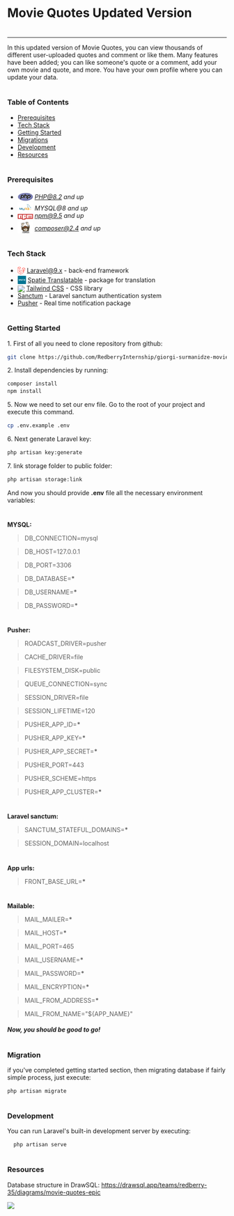 <div style="display:flex; align-items: center">
  <h1 style="position:relative; top: -6px" >Movie Quotes Updated Version</h1>
</div>

---

In this updated version of Movie Quotes, you can view thousands of different user-uploaded quotes and comment or like them. Many features have been added; you can like someone's quote or a comment, add your own movie and quote, and more. You have your own profile where you can update your data.

#

### Table of Contents

-   [Prerequisites](#prerequisites)
-   [Tech Stack](#tech-stack)
-   [Getting Started](#getting-started)
-   [Migrations](#migration)
-   [Development](#development)
-   [Resources](#resources)

#

### Prerequisites

-   <img src="https://raw.githubusercontent.com/RedberryInternship/example-project-laravel/7a054d64192f92566a0f48349002e0296a9d5347/readme/assets/php.svg" width="35" style="position: relative; top: 4px" /> *PHP@8.2 and up*
-   <img src="https://github.com/RedberryInternship/example-project-laravel/blob/master/readme/assets/mysql.png?raw=true" width="35" style="position: relative; top: 4px" /> _MYSQL@8 and up_
-   <img src="https://github.com/RedberryInternship/example-project-laravel/blob/master/readme/assets/npm.png?raw=true" width="35" style="position: relative; top: 4px" /> *npm@9.5 and up*
-   <img src="https://github.com/RedberryInternship/example-project-laravel/blob/master/readme/assets/composer.png?raw=true" width="35" style="position: relative; top: 6px" /> *composer@2.4 and up*

#

### Tech Stack

-   <img src="https://github.com/RedberryInternship/example-project-laravel/blob/master/readme/assets/laravel.png?raw=true" height="18" style="position: relative; top: 4px" /> [Laravel@9.x](https://laravel.com/docs/9.x) - back-end framework
-   <img src="https://github.com/RedberryInternship/example-project-laravel/blob/master/readme/assets/spatie.png?raw=true" height="19" style="position: relative; top: 4px" /> [Spatie Translatable](https://github.com/spatie/laravel-translatable) - package for translation
-   <img src="https://miro.medium.com/max/632/1*5QD8DKhOjRe-gcYjozlLNQ.png" height="19" style="position: relative; top: 4px" /> [Tailwind CSS](https://tailwindcss.com) - CSS library
-   [Sanctum](https://pusher.com) - Laravel sanctum authentication system
-   [Pusher](https://pusher.com) - Real time notification package

#

### Getting Started

1\. First of all you need to clone repository from github:

```sh
git clone https://github.com/RedberryInternship/giorgi-surmanidze-movie-quotes-back.git
```

2\. Install dependencies by running:

```sh
composer install
npm install
```

5\. Now we need to set our env file. Go to the root of your project and execute this command.

```sh
cp .env.example .env
```

6\. Next generate Laravel key:

```sh
php artisan key:generate
```

7\. link storage folder to public folder:

```sh
php artisan storage:link
```

And now you should provide **.env** file all the necessary environment variables:

#

**MYSQL:**

> DB_CONNECTION=mysql

> DB_HOST=127.0.0.1

> DB_PORT=3306

> DB_DATABASE=**\***

> DB_USERNAME=**\***

> DB_PASSWORD=**\***

#

**Pusher:**

> ROADCAST_DRIVER=pusher

> CACHE_DRIVER=file

> FILESYSTEM_DISK=public

> QUEUE_CONNECTION=sync

> SESSION_DRIVER=file

> SESSION_LIFETIME=120

> PUSHER_APP_ID=**\***

> PUSHER_APP_KEY=**\***

> PUSHER_APP_SECRET=**\***

> PUSHER_PORT=443

> PUSHER_SCHEME=https

> PUSHER_APP_CLUSTER=**\***

#

**Laravel sanctum:**

> SANCTUM_STATEFUL_DOMAINS=**\***

> SESSION_DOMAIN=localhost

#

**App urls:**

> FRONT_BASE_URL=**\***

#

**Mailable:**

> MAIL_MAILER=**\***

> MAIL_HOST=**\***

> MAIL_PORT=465

> MAIL_USERNAME=**\***

> MAIL_PASSWORD=**\***

> MAIL_ENCRYPTION=**\***

> MAIL_FROM_ADDRESS=**\***

> MAIL_FROM_NAME="${APP_NAME}"

##### Now, you should be good to go!

#

### Migration

if you've completed getting started section, then migrating database if fairly simple process, just execute:

```sh
php artisan migrate
```

#

### Development

You can run Laravel's built-in development server by executing:

```sh
  php artisan serve
```

#

### Resources

Database structure in DrawSQL:
<a href="https://drawsql.app/teams/redberry-35/diagrams/movie-quotes-epic">
https://drawsql.app/teams/redberry-35/diagrams/movie-quotes-epic
</a>

<img src="https://i.postimg.cc/sg7mfxc5/f.png"  />
